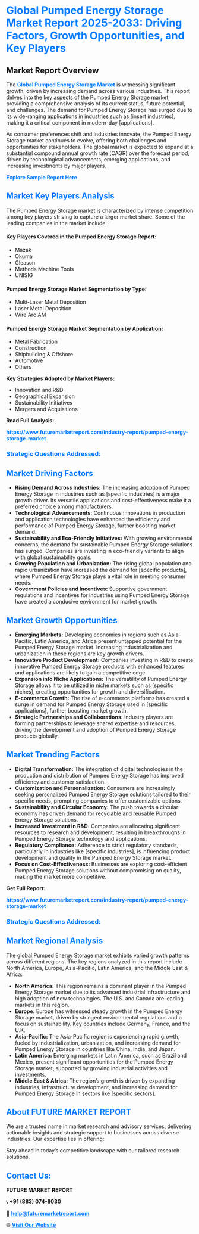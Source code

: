 <h1 style="color: #007BFF;">Global Pumped Energy Storage Market Report 2025-2033: Driving Factors, Growth Opportunities, and Key Players</h1>

<section id="overview">
<h2>Market Report Overview</h2>
<p>The <a href="https://www.futuremarketreport.com/industry-report/pumped-energy-storage-market" style="color: #007BFF; text-decoration: none;"><strong>Global Pumped Energy Storage Market</strong></a> is witnessing significant growth, driven by increasing demand across various industries. This report delves into the key aspects of the Pumped Energy Storage market, providing a comprehensive analysis of its current status, future potential, and challenges. The demand for Pumped Energy Storage has surged due to its wide-ranging applications in industries such as [insert industries], making it a critical component in modern-day [applications].</p>
<p>As consumer preferences shift and industries innovate, the Pumped Energy Storage market continues to evolve, offering both challenges and opportunities for stakeholders. The global market is expected to expand at a substantial compound annual growth rate (CAGR) over the forecast period, driven by technological advancements, emerging applications, and increasing investments by major players.</p>
</section>

<section id="overview">
<p><a href="https://www.futuremarketreport.com/request-sample/reportId=35278" style="color: #007BFF; text-decoration: none;"><strong>Explore Sample Report Here</strong></a></p>
</section>

<section id="key-players">
<h2 style="color: #007BFF;">Market Key Players Analysis</h2>
<p>The Pumped Energy Storage market is characterized by intense competition among key players striving to capture a larger market share. Some of the leading companies in the market include:</p>
<h4>Key Players Covered in the Pumped Energy Storage Report:</h4>
<ul><li>Mazak</li><li>Okuma</li><li>Gleason</li><li>Methods Machine Tools</li><li>UNISIG</li></ul>
<h4>Pumped Energy Storage Market Segmentation by Type:</h4>
<ul><li>Multi-Laser Metal Deposition</li><li>Laser Metal Deposition</li><li>Wire Arc AM</li></ul>

<h4>Pumped Energy Storage Market Segmentation by Application:</h4>
<ul><li>Metal Fabrication</li><li>Construction</li><li>Shipbuilding &amp; Offshore</li><li>Automotive</li><li>Others</li></ul>
<p><strong>Key Strategies Adopted by Market Players:</strong></p>
<ul>
<li>Innovation and R&D</li>
<li>Geographical Expansion</li>
<li>Sustainability Initiatives</li>
<li>Mergers and Acquisitions</li>
</ul>
</section>

<section>
<p><strong>Read Full Analysis: </strong></p><a href="https://www.futuremarketreport.com/industry-report/pumped-energy-storage-market" style="color: #007BFF; text-decoration: none;"><strong>https://www.futuremarketreport.com/industry-report/pumped-energy-storage-market</strong></a>
<h3 style="color: #007BFF;">Strategic Questions Addressed:</h3>
</section>

<section id="driving-factors">
<h2 style="color: #007BFF;">Market Driving Factors</h2>
<ul>
<li><strong>Rising Demand Across Industries:</strong> The increasing adoption of Pumped Energy Storage in industries such as [specific industries] is a major growth driver. Its versatile applications and cost-effectiveness make it a preferred choice among manufacturers.</li>
<li><strong>Technological Advancements:</strong> Continuous innovations in production and application technologies have enhanced the efficiency and performance of Pumped Energy Storage, further boosting market demand.</li>
<li><strong>Sustainability and Eco-Friendly Initiatives:</strong> With growing environmental concerns, the demand for sustainable Pumped Energy Storage solutions has surged. Companies are investing in eco-friendly variants to align with global sustainability goals.</li>
<li><strong>Growing Population and Urbanization:</strong> The rising global population and rapid urbanization have increased the demand for [specific products], where Pumped Energy Storage plays a vital role in meeting consumer needs.</li>
<li><strong>Government Policies and Incentives:</strong> Supportive government regulations and incentives for industries using Pumped Energy Storage have created a conducive environment for market growth.</li>
</ul>
</section>

<section id="growth-opportunities">
<h2 style="color: #007BFF;">Market Growth Opportunities</h2>
<ul>
<li><strong>Emerging Markets:</strong> Developing economies in regions such as Asia-Pacific, Latin America, and Africa present untapped potential for the Pumped Energy Storage market. Increasing industrialization and urbanization in these regions are key growth drivers.</li>
<li><strong>Innovative Product Development:</strong> Companies investing in R&D to create innovative Pumped Energy Storage products with enhanced features and applications are likely to gain a competitive edge.</li>
<li><strong>Expansion into Niche Applications:</strong> The versatility of Pumped Energy Storage allows it to be utilized in niche markets such as [specific niches], creating opportunities for growth and diversification.</li>
<li><strong>E-commerce Growth:</strong> The rise of e-commerce platforms has created a surge in demand for Pumped Energy Storage used in [specific applications], further boosting market growth.</li>
<li><strong>Strategic Partnerships and Collaborations:</strong> Industry players are forming partnerships to leverage shared expertise and resources, driving the development and adoption of Pumped Energy Storage products globally.</li>
</ul>
</section>

<section id="trending-factors">
<h2 style="color: #007BFF;">Market Trending Factors</h2>
<ul>
<li><strong>Digital Transformation:</strong> The integration of digital technologies in the production and distribution of Pumped Energy Storage has improved efficiency and customer satisfaction.</li>
<li><strong>Customization and Personalization:</strong> Consumers are increasingly seeking personalized Pumped Energy Storage solutions tailored to their specific needs, prompting companies to offer customizable options.</li>
<li><strong>Sustainability and Circular Economy:</strong> The push towards a circular economy has driven demand for recyclable and reusable Pumped Energy Storage solutions.</li>
<li><strong>Increased Investment in R&D:</strong> Companies are allocating significant resources to research and development, resulting in breakthroughs in Pumped Energy Storage technology and applications.</li>
<li><strong>Regulatory Compliance:</strong> Adherence to strict regulatory standards, particularly in industries like [specific industries], is influencing product development and quality in the Pumped Energy Storage market.</li>
<li><strong>Focus on Cost-Effectiveness:</strong> Businesses are exploring cost-efficient Pumped Energy Storage solutions without compromising on quality, making the market more competitive.</li>
</ul>
</section>

<section>
<p><strong>Get Full Report: </strong></p><a href="https://www.futuremarketreport.com/industry-report/pumped-energy-storage-market" style="color: #007BFF; text-decoration: none;"><strong>https://www.futuremarketreport.com/industry-report/pumped-energy-storage-market</strong></a>
<h3 style="color: #007BFF;">Strategic Questions Addressed:</h3>
</section>


<section id="regional-analysis">
<h2 style="color: #007BFF;">Market Regional Analysis</h2>
<p>The global Pumped Energy Storage market exhibits varied growth patterns across different regions. The key regions analyzed in this report include North America, Europe, Asia-Pacific, Latin America, and the Middle East & Africa:</p>
<ul>
<li><strong>North America:</strong> This region remains a dominant player in the Pumped Energy Storage market due to its advanced industrial infrastructure and high adoption of new technologies. The U.S. and Canada are leading markets in this region.</li>
<li><strong>Europe:</strong> Europe has witnessed steady growth in the Pumped Energy Storage market, driven by stringent environmental regulations and a focus on sustainability. Key countries include Germany, France, and the U.K.</li>
<li><strong>Asia-Pacific:</strong> The Asia-Pacific region is experiencing rapid growth, fueled by industrialization, urbanization, and increasing demand for Pumped Energy Storage in countries like China, India, and Japan.</li>
<li><strong>Latin America:</strong> Emerging markets in Latin America, such as Brazil and Mexico, present significant opportunities for the Pumped Energy Storage market, supported by growing industrial activities and investments.</li>
<li><strong>Middle East & Africa:</strong> The region’s growth is driven by expanding industries, infrastructure development, and increasing demand for Pumped Energy Storage in sectors like [specific sectors].</li>
</ul>
</section>

<footer>
<h2 style="color: #007BFF;">About FUTURE MARKET REPORT</h2>
<p>We are a trusted name in market research and advisory services, delivering actionable insights and strategic support to businesses across diverse industries. Our expertise lies in offering:</p>

<p>Stay ahead in today’s competitive landscape with our tailored research solutions.</p>

<h2 style="color: #007BFF;">Contact Us:</h2>
<p><strong>FUTURE MARKET REPORT</strong></p>
<p>📞 <strong>+91 (883) 074-8030</strong></p>
<p>📧 <strong><a href="mailto:help@futuremarketreport.com" style="color: #007BFF;">help@futuremarketreport.com</a></strong></p>
<p>🌐 <strong><a href="https://www.futuremarketreport.com/" style="color: #007BFF;">Visit Our Website</a></strong></p>
</footer>